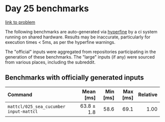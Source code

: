 # Day 25 benchmarks

[link to problem](http://adventofcode.com/2021/day/25)

The following benchmarks are auto-generated via [hyperfine](https://github.com/sharkdp/hyperfine) by a ci system running on shared hardware. Results may be inaccurate, particularly for execution times < 5ms, as per the hyperfine warnings.

The "official" inputs were aggregated from repositories participating in the generation of these benchmarks. The "large" inputs (if any) were sourced from various places, including the subreddit.

## Benchmarks with officially generated inputs
| Command | Mean [ms] | Min [ms] | Max [ms] | Relative |
|:---|---:|---:|---:|---:|
| `mattcl/025_sea_cucumber input-mattcl` | 63.8 ± 1.8 | 58.6 | 69.1 | 1.00 |
